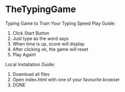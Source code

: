 # TheTypingGame
Typing Game to Train Your Typing Speed
Play Guide:
1. Click Start Button
2. Just type as the word says
3. When time is up, score will display
4. After clicking ok, the game will reset
5. Play Again!

Local Installation Guide:
1. Download all files
2. Open index.html with one of your favourite browser
3. DONE
